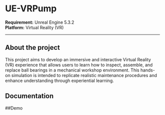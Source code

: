 # UE-VRPump

**Requirement:** Unreal Engine 5.3.2  
**Platform:** Virtual Reality (VR)

---

## About the project 

 This project aims to develop an immersive and interactive Virtual Reality (VR) 
experience that allows users to learn how to inspect, assemble, and replace ball bearings in a 
mechanical workshop environment. This hands-on simulation is intended to replicate realistic 
maintenance procedures and enhance understanding through experiential learning.


## Documentation


##Demo
